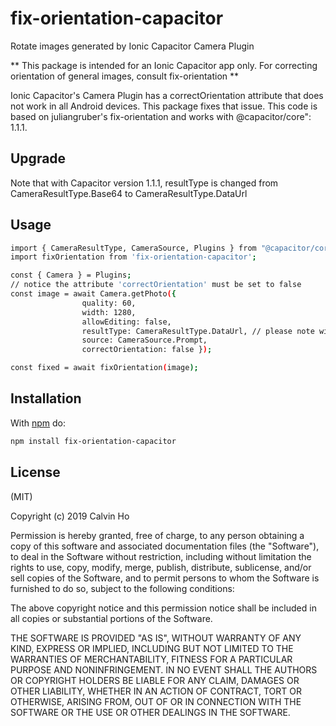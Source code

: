 
# fix-orientation-capacitor

Rotate images generated by Ionic Capacitor Camera Plugin

** This package is intended for an Ionic Capacitor app only. For correcting orientation of general images, consult fix-orientation **

Ionic Capacitor's Camera Plugin has a correctOrientation attribute that does not work in all Android devices.
This package fixes that issue. This code is based on juliangruber's fix-orientation and works with @capacitor/core": 1.1.1.

## Upgrade

Note that with Capacitor version 1.1.1, resultType is changed from CameraResultType.Base64 to CameraResultType.DataUrl

## Usage

```bash
import { CameraResultType, CameraSource, Plugins } from "@capacitor/core";
import fixOrientation from 'fix-orientation-capacitor';

const { Camera } = Plugins;
// notice the attribute 'correctOrientation' must be set to false
const image = await Camera.getPhoto({
                quality: 60,
                width: 1280,
                allowEditing: false,
                resultType: CameraResultType.DataUrl, // please note with the 1.1.1 upgrade, this is no longer using Base64
                source: CameraSource.Prompt,
                correctOrientation: false });

const fixed = await fixOrientation(image);
```

## Installation

With [npm](https://npmjs.org) do:

```bash
npm install fix-orientation-capacitor
```

## License

(MIT)

Copyright (c) 2019 Calvin Ho

Permission is hereby granted, free of charge, to any person obtaining a copy of
this software and associated documentation files (the "Software"), to deal in
the Software without restriction, including without limitation the rights to
use, copy, modify, merge, publish, distribute, sublicense, and/or sell copies
of the Software, and to permit persons to whom the Software is furnished to do
so, subject to the following conditions:

The above copyright notice and this permission notice shall be included in all
copies or substantial portions of the Software.

THE SOFTWARE IS PROVIDED "AS IS", WITHOUT WARRANTY OF ANY KIND, EXPRESS OR
IMPLIED, INCLUDING BUT NOT LIMITED TO THE WARRANTIES OF MERCHANTABILITY,
FITNESS FOR A PARTICULAR PURPOSE AND NONINFRINGEMENT. IN NO EVENT SHALL THE
AUTHORS OR COPYRIGHT HOLDERS BE LIABLE FOR ANY CLAIM, DAMAGES OR OTHER
LIABILITY, WHETHER IN AN ACTION OF CONTRACT, TORT OR OTHERWISE, ARISING FROM,
OUT OF OR IN CONNECTION WITH THE SOFTWARE OR THE USE OR OTHER DEALINGS IN THE
SOFTWARE.
